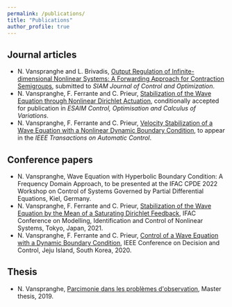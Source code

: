 ```yaml
---
permalink: /publications/
title: "Publications"
author_profile: true
---
```


## Journal articles

- N. Vanspranghe and L. Brivadis, [Output Regulation of Infinite-dimensional Nonlinear Systems: A Forwarding Approach for Contraction Semigroups](https://hal.archives-ouvertes.fr/hal-03540759/document), submitted to *SIAM Journal of Control and Optimization*.
- N. Vanspranghe, F. Ferrante and C. Prieur, [Stabilization of the Wave Equation through Nonlinear Dirichlet Actuation](https://hal.archives-ouvertes.fr/hal-03363940/document), conditionally accepted for publication in *ESAIM Control, Optimisation and Calculus of Variations*.
- N. Vanspranghe, F. Ferrante and C. Prieur, [Velocity Stabilization of a Wave Equation with a Nonlinear Dynamic Boundary Condition](https://hal.archives-ouvertes.fr/hal-03349947/document), to appear in the *IEEE Transactions on Automatic Control*.

## Conference papers

- N. Vanspranghe, Wave Equation with Hyperbolic Boundary Condition: A Frequency Domain Approach, to be presented at the IFAC CPDE 2022 Workshop on Control of Systems Governed by Partial Differential Equations, Kiel, Germany.
- N. Vanspranghe, F. Ferrante and C. Prieur, [Stabilization of the Wave Equation by the Mean of a Saturating Dirichlet Feedback](https://hal.archives-ouvertes.fr/hal-03349953/document), IFAC Conference on Modelling, Identification and Control of Nonlinear Systems, Tokyo, Japan, 2021.
- N. Vanspranghe, F. Ferrante and C. Prieur, [Control of a Wave Equation with a Dynamic Boundary Condition](https://hal.archives-ouvertes.fr/hal-02987252/document), IEEE Conference on Decision and Control, Jeju Island, South Korea, 2020.

## Thesis

- N. Vanspranghe, [Parcimonie dans les problèmes d'observation](https://hal.archives-ouvertes.fr/hal-03350395/document), Master thesis, 2019.


